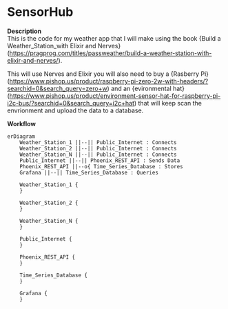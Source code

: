 # SensorHub

**Description**  
This is the code for my weather app that I will make using the book {Build a Weather_Station_with Elixir and Nerves}(https://pragprog.com/titles/passweather/build-a-weather-station-with-elixir-and-nerves/).  
  
This will use Nerves and Elixir you will also need to buy a {Rasberry Pi}(https://www.pishop.us/product/raspberry-pi-zero-2w-with-headers/?searchid=0&search_query=zero+w) and an {evironmental hat}(https://www.pishop.us/product/environment-sensor-hat-for-raspberry-pi-i2c-bus/?searchid=0&search_query=i2c+hat) that will keep scan the envrionment and upload the data to a database.  

**Workflow**  
```mermaid
erDiagram
    Weather_Station_1 ||--|| Public_Internet : Connects
    Weather_Station_2 ||--|| Public_Internet : Connects
    Weather_Station_N ||--|| Public_Internet : Connects
    Public_Internet ||--|| Phoenix_REST_API : Sends Data
    Phoenix_REST_API ||--o{ Time_Series_Database : Stores
    Grafana ||--|| Time_Series_Database : Queries

    Weather_Station_1 {
    }

    Weather_Station_2 {
    }

    Weather_Station_N {
    }

    Public_Internet {
    }

    Phoenix_REST_API {
    }

    Time_Series_Database {
    }

    Grafana {
    }
```